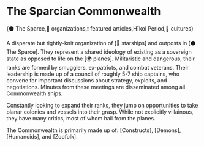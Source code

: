 # The Sparcian Commonwealth

{⚫ The Sparce,🤝 organizations,❗ featured articles,Hīkoi Period,👥 cultures}

A disparate but tightly-knit organization of [🚀 starships] and outposts in [⚫ The Sparce]. They represent a shared ideology of existing as a sovereign state as opposed to life on the [🌍 planes]. Militaristic and dangerous, their ranks are formed by smugglers, ex-patriots, and combat veterans. Their leadership is made up of a council of roughly 5-7 ship captains, who convene for important discussions about strategy, exploits, and negotiations. Minutes from these meetings are disseminated among all Commonwealth ships.

Constantly looking to expand their ranks, they jump on opportunities to take planar colonies and vessels into their grasp. While not explicitly villainous, they have many critics, most of whom hail from the planes.

The Commonwealth is primarily made up of: [Constructs], [Demons], [Humanoids], and [Zoofolk].
